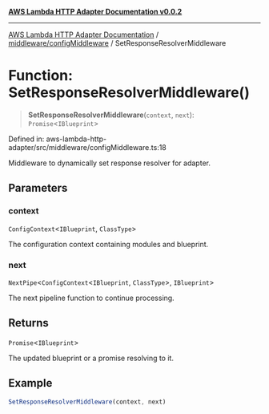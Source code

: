 [**AWS Lambda HTTP Adapter Documentation v0.0.2**](../../../README.md)

***

[AWS Lambda HTTP Adapter Documentation](../../../modules.md) / [middleware/configMiddleware](../README.md) / SetResponseResolverMiddleware

# Function: SetResponseResolverMiddleware()

> **SetResponseResolverMiddleware**(`context`, `next`): `Promise`\<`IBlueprint`\>

Defined in: aws-lambda-http-adapter/src/middleware/configMiddleware.ts:18

Middleware to dynamically set response resolver for adapter.

## Parameters

### context

`ConfigContext`\<`IBlueprint`, `ClassType`\>

The configuration context containing modules and blueprint.

### next

`NextPipe`\<`ConfigContext`\<`IBlueprint`, `ClassType`\>, `IBlueprint`\>

The next pipeline function to continue processing.

## Returns

`Promise`\<`IBlueprint`\>

The updated blueprint or a promise resolving to it.

## Example

```typescript
SetResponseResolverMiddleware(context, next)
```
